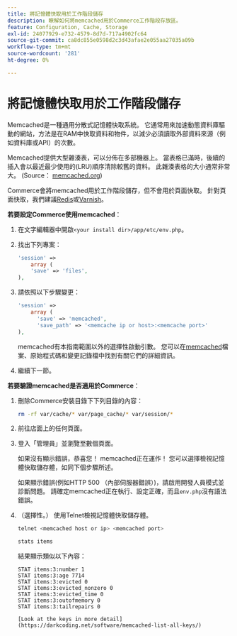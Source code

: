 ```yaml
---
title: 將記憶體快取用於工作階段儲存
description: 瞭解如何將memcached用於Commerce工作階段存放區。
feature: Configuration, Cache, Storage
exl-id: 24077929-e732-4579-8d7d-717a4902fc64
source-git-commit: ca8dc855e0598d2c3d43afae2e055aa27035a09b
workflow-type: tm+mt
source-wordcount: '281'
ht-degree: 0%

---
```


# 將記憶體快取用於工作階段儲存

Memcached是一種通用分散式記憶體快取系統。 它通常用來加速動態資料庫驅動的網站，方法是在RAM中快取資料和物件，以減少必須讀取外部資料來源（例如資料庫或API）的次數。

Memcached提供大型雜湊表，可以分佈在多部機器上。 當表格已滿時，後續的插入會以最近最少使用的(LRU)順序清除較舊的資料。 此雜湊表格的大小通常非常大。 (Source： [memcached.org](https://www.memcached.org/))

Commerce會將memcached用於工作階段儲存，但不會用於頁面快取。 針對頁面快取，我們建議[Redis](../cache/redis-pg-cache.md)或[Varnish](../cache/config-varnish.md)。

**若要設定Commerce使用memcached**：

1. 在文字編輯器中開啟`<your install dir>/app/etc/env.php`。
1. 找出下列專案：

   ```php
   'session' =>
       array (
       'save' => 'files',
   ),
   ```

1. 請依照以下步驟變更：

   ```php
   'session' =>
       array (
         'save' => 'memcached',
         'save_path' => '<memcache ip or host>:<memcache port>'
   ),
   ```

   memcached有本指南範圍以外的選擇性啟動引數。 您可以在[memcached](https://www.php.net/manual/en/memcached.sessions.php)檔案、原始程式碼和變更記錄檔中找到有關它們的詳細資訊。

1. 繼續下一節。

**若要驗證memcached是否適用於Commerce**：

1. 刪除Commerce安裝目錄下下列目錄的內容：

   ```bash
   rm -rf var/cache/* var/page_cache/* var/session/*
   ```

1. 前往店面上的任何頁面。

1. 登入「管理員」並瀏覽至數個頁面。

   如果沒有顯示錯誤，恭喜您！ memcached正在運作！ 您可以選擇檢視記憶體快取儲存體，如同下個步驟所述。

   如果顯示錯誤(例如HTTP 500 （內部伺服器錯誤）)，請啟用開發人員模式並診斷問題。 請確定memcached正在執行、設定正確，而且`env.php`沒有語法錯誤。

1. （選擇性。） 使用Telnet檢視記憶體快取儲存體。

   ```bash
   telnet <memcached host or ip> <memcached port>
   ```

   ```bash
   stats items
   ```

   結果顯示類似以下內容：

   ```
   STAT items:3:number 1
   STAT items:3:age 7714
   STAT items:3:evicted 0
   STAT items:3:evicted_nonzero 0
   STAT items:3:evicted_time 0
   STAT items:3:outofmemory 0
   STAT items:3:tailrepairs 0
   
   [Look at the keys in more detail](https://darkcoding.net/software/memcached-list-all-keys/)
   ```
